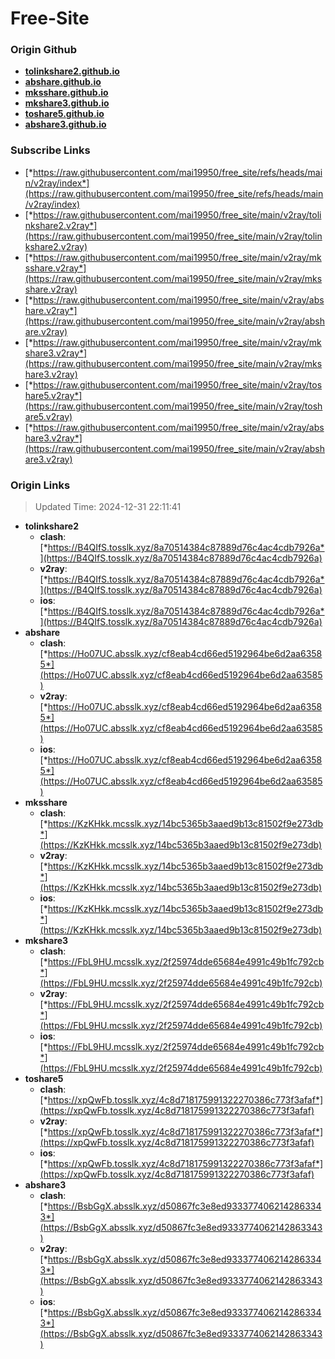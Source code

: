 # Free-Site

### Origin Github

- [**tolinkshare2.github.io**](https://github.com/tolinkshare2/tolinkshare2.github.io)
- [**abshare.github.io**](https://github.com/abshare/abshare.github.io)
- [**mksshare.github.io**](https://github.com/mksshare/mksshare.github.io)
- [**mkshare3.github.io**](https://github.com/mkshare3/mkshare3.github.io)
- [**toshare5.github.io**](https://github.com/toshare5/toshare5.github.io)
- [**abshare3.github.io**](https://github.com/abshare3/abshare3.github.io)

### Subscribe Links

- [*https://raw.githubusercontent.com/mai19950/free_site/refs/heads/main/v2ray/index*](https://raw.githubusercontent.com/mai19950/free_site/refs/heads/main/v2ray/index)
- [*https://raw.githubusercontent.com/mai19950/free_site/main/v2ray/tolinkshare2.v2ray*](https://raw.githubusercontent.com/mai19950/free_site/main/v2ray/tolinkshare2.v2ray)
- [*https://raw.githubusercontent.com/mai19950/free_site/main/v2ray/mksshare.v2ray*](https://raw.githubusercontent.com/mai19950/free_site/main/v2ray/mksshare.v2ray)
- [*https://raw.githubusercontent.com/mai19950/free_site/main/v2ray/abshare.v2ray*](https://raw.githubusercontent.com/mai19950/free_site/main/v2ray/abshare.v2ray)
- [*https://raw.githubusercontent.com/mai19950/free_site/main/v2ray/mkshare3.v2ray*](https://raw.githubusercontent.com/mai19950/free_site/main/v2ray/mkshare3.v2ray)
- [*https://raw.githubusercontent.com/mai19950/free_site/main/v2ray/toshare5.v2ray*](https://raw.githubusercontent.com/mai19950/free_site/main/v2ray/toshare5.v2ray)
- [*https://raw.githubusercontent.com/mai19950/free_site/main/v2ray/abshare3.v2ray*](https://raw.githubusercontent.com/mai19950/free_site/main/v2ray/abshare3.v2ray)

### Origin Links

> Updated Time: 2024-12-31 22:11:41

- **tolinkshare2**
  - **clash**: [*https://B4QIfS.tosslk.xyz/8a70514384c87889d76c4ac4cdb7926a*](https://B4QIfS.tosslk.xyz/8a70514384c87889d76c4ac4cdb7926a)
  - **v2ray**: [*https://B4QIfS.tosslk.xyz/8a70514384c87889d76c4ac4cdb7926a*](https://B4QIfS.tosslk.xyz/8a70514384c87889d76c4ac4cdb7926a)
  - **ios**: [*https://B4QIfS.tosslk.xyz/8a70514384c87889d76c4ac4cdb7926a*](https://B4QIfS.tosslk.xyz/8a70514384c87889d76c4ac4cdb7926a)
- **abshare**
  - **clash**: [*https://Ho07UC.absslk.xyz/cf8eab4cd66ed5192964be6d2aa63585*](https://Ho07UC.absslk.xyz/cf8eab4cd66ed5192964be6d2aa63585)
  - **v2ray**: [*https://Ho07UC.absslk.xyz/cf8eab4cd66ed5192964be6d2aa63585*](https://Ho07UC.absslk.xyz/cf8eab4cd66ed5192964be6d2aa63585)
  - **ios**: [*https://Ho07UC.absslk.xyz/cf8eab4cd66ed5192964be6d2aa63585*](https://Ho07UC.absslk.xyz/cf8eab4cd66ed5192964be6d2aa63585)
- **mksshare**
  - **clash**: [*https://KzKHkk.mcsslk.xyz/14bc5365b3aaed9b13c81502f9e273db*](https://KzKHkk.mcsslk.xyz/14bc5365b3aaed9b13c81502f9e273db)
  - **v2ray**: [*https://KzKHkk.mcsslk.xyz/14bc5365b3aaed9b13c81502f9e273db*](https://KzKHkk.mcsslk.xyz/14bc5365b3aaed9b13c81502f9e273db)
  - **ios**: [*https://KzKHkk.mcsslk.xyz/14bc5365b3aaed9b13c81502f9e273db*](https://KzKHkk.mcsslk.xyz/14bc5365b3aaed9b13c81502f9e273db)
- **mkshare3**
  - **clash**: [*https://FbL9HU.mcsslk.xyz/2f25974dde65684e4991c49b1fc792cb*](https://FbL9HU.mcsslk.xyz/2f25974dde65684e4991c49b1fc792cb)
  - **v2ray**: [*https://FbL9HU.mcsslk.xyz/2f25974dde65684e4991c49b1fc792cb*](https://FbL9HU.mcsslk.xyz/2f25974dde65684e4991c49b1fc792cb)
  - **ios**: [*https://FbL9HU.mcsslk.xyz/2f25974dde65684e4991c49b1fc792cb*](https://FbL9HU.mcsslk.xyz/2f25974dde65684e4991c49b1fc792cb)
- **toshare5**
  - **clash**: [*https://xpQwFb.tosslk.xyz/4c8d718175991322270386c773f3afaf*](https://xpQwFb.tosslk.xyz/4c8d718175991322270386c773f3afaf)
  - **v2ray**: [*https://xpQwFb.tosslk.xyz/4c8d718175991322270386c773f3afaf*](https://xpQwFb.tosslk.xyz/4c8d718175991322270386c773f3afaf)
  - **ios**: [*https://xpQwFb.tosslk.xyz/4c8d718175991322270386c773f3afaf*](https://xpQwFb.tosslk.xyz/4c8d718175991322270386c773f3afaf)
- **abshare3**
  - **clash**: [*https://BsbGgX.absslk.xyz/d50867fc3e8ed9333774062142863343*](https://BsbGgX.absslk.xyz/d50867fc3e8ed9333774062142863343)
  - **v2ray**: [*https://BsbGgX.absslk.xyz/d50867fc3e8ed9333774062142863343*](https://BsbGgX.absslk.xyz/d50867fc3e8ed9333774062142863343)
  - **ios**: [*https://BsbGgX.absslk.xyz/d50867fc3e8ed9333774062142863343*](https://BsbGgX.absslk.xyz/d50867fc3e8ed9333774062142863343)
